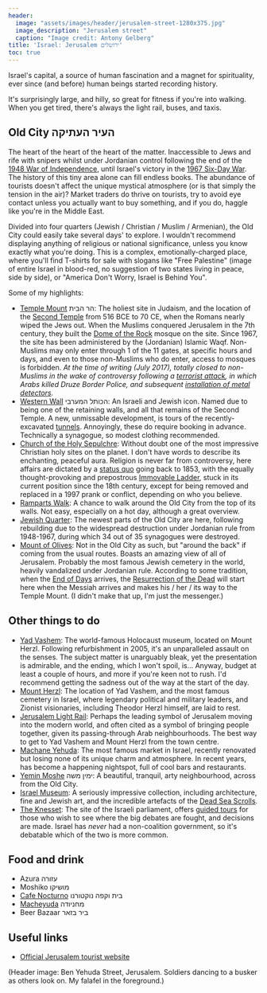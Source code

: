 ```yaml
---
header:
  image: "assets/images/header/jerusalem-street-1280x375.jpg"
  image_description: "Jerusalem street"
  caption: "Image credit: Antony Gelberg"
title: 'Israel: Jerusalem ירושלים'
toc: true
---
```


Israel's capital, a source of human fascination and a magnet for
spirituality, ever since (and before) human beings started recording
history.

It's surprisingly large, and hilly, so great for fitness if you're
into walking. When you get tired, there's always the light rail,
buses, and taxis.

## Old City העיר העתיקה

The heart of the heart of the heart of the matter. Inaccessible to
Jews and rife with snipers whilst under Jordanian control following the end of
the
[1948 War of Independence](https://en.wikipedia.org/wiki/1948_Arab%E2%80%93Israeli_War),
until Israel's victory in
the [1967 Six-Day War](https://en.wikipedia.org/wiki/Six-Day_War). The
history of this tiny area alone can fill endless books. The abundance
of tourists doesn't affect the unique mystical atmosphere (or is that
simply the tension in the air)? Market traders do thrive on tourists,
try to avoid eye contact unless you actually want to buy something,
and if you do, haggle like you're in the Middle East.

Divided into four quarters (Jewish / Christian / Muslim /
Armenian), the Old City could easily take several days' to explore. I
wouldn't recommend displaying anything of religious or national
significance, unless you know exactly what you're doing. This is a
complex, emotionally-charged place, where you'll find T-shirts for
sale with slogans like "Free Palestine" (image of entire Israel in
blood-red, no suggestion of two states living in peace, side by side),
or "America Don't Worry, Israel is Behind You".

Some of my highlights:

* [Temple Mount](https://en.wikipedia.org/wiki/Temple_Mount) הר הבית:
  The holiest site in Judaism, and the location of the [Second
  Temple](https://en.wikipedia.org/wiki/Second_Temple) from 516 BCE to
  70 CE, when the Romans nearly wiped the Jews out. When the Muslims
  conquered Jerusalem in the 7th century, they built the [Dome of the
  Rock](https://en.wikipedia.org/wiki/Dome_of_the_Rock) mosque on the
  site. Since 1967, the site has been administered by the (Jordanian)
  Islamic Waqf. Non-Muslims may only enter through 1 of the 11 gates, at
  specific hours and days, and even to those non-Muslims who do
  enter, access to mosques is forbidden. *At the time of writing (July
  2017), totally closed to non-Muslims in the wake of controversy
  following a [terrorist
  attack](http://www.timesofisrael.com/three-said-hurt-in-shooting-attack-in-jerusalems-old-city/),
  in which Arabs killed Druze Border Police, and subsequent
  [installation of metal
  detectors](http://www.ynetnews.com/articles/0,7340,L-4991187,00.html).*
* [Western Wall](https://en.wikipedia.org/wiki/Western_Wall) הכותל
  המערבי: An Israeli and Jewish icon. Named due to being one of the
  retaining walls, and all that remains of the Second Temple. A new,
  unmissable development, is tours of the recently-excavated
  [tunnels](https://english.thekotel.org/western_wall_sites/western_wall_tunnels/).
  Annoyingly, these do require booking in advance. Technically a
  synagogue, so modest clothing recommended.
* [Church of the Holy
  Sepulchre](https://en.wikipedia.org/wiki/Church_of_the_Holy_Sepulchre):
  Without doubt one of the most impressive Christian holy sites on the
  planet. I don't have words to describe its enchanting, peaceful aura.
  Religion is never far from controversy, here affairs are dictated by a
  [status
  quo](https://en.wikipedia.org/wiki/Church_of_the_Holy_Sepulchre#Status_quo)
  going back to 1853, with the equally thought-provoking and prepostrous
  [Immovable Ladder](https://en.wikipedia.org/wiki/Immovable_Ladder),
  stuck in its current position since the 18th century, except for being
  removed and replaced in a 1997 prank or conflict, depending on who you
  believe.
* [Ramparts Walk](https://www.itraveljerusalem.com/ent/ramparts-walk/):
  A chance to walk around the Old City from the top of its walls. Not
  easy, especially on a hot day, although a great overview.
* [Jewish
  Quarter](https://en.wikipedia.org/wiki/Jewish_Quarter_(Jerusalem)):
  The newest parts of the Old City are here, following rebuilding due to
  the widespread destruction under Jordanian rule from 1948-1967, during
  which 34 out of 35 synagogues were destroyed.
* [Mount of Olives](https://en.wikipedia.org/wiki/Mount_of_Olives): Not
  in the Old City as such, but "around the back" if coming from the
  usual routes. Boasts an amazing view of all of Jerusalem. Probably the
  most famous Jewish cemetery in the world, heavily vandalized under
  Jordanian rule. According to some tradition, when the [End of
  Days](https://en.wikipedia.org/wiki/End_time) arrives, the
  [Resurrection of the
  Dead](https://en.wikipedia.org/wiki/Jewish_eschatology#Resurrection_of_the_dead)
  will start here when the Messiah arrives and makes his / her / its way
  to the Temple Mount. (I didn't make that up, I'm just the messenger.)

## Other things to do

* [Yad Vashem](https://en.wikipedia.org/wiki/Yad_Vashem): The
  world-famous Holocaust museum, located on Mount Herzl.  Following
  refurbishment in 2005, it's an unparalleled assault on the senses. The
  subject matter is unarguably bleak, yet the presentation is admirable,
  and the ending, which I won't spoil, is... Anyway, budget at least a
  couple of hours, and more if you're keen not to rush. I'd recommend
  getting the sadness out of the way at the start of the day.
* [Mount Herzl](https://en.wikipedia.org/wiki/Mount_Herzl): The
  location of Yad Vashem, and the most famous cemetery in Israel, where
  legendary political and military leaders, and Zionist visionaries,
  including Theodor Herzl himself, are laid to rest.
* [Jerusalem Light
  Rail](https://en.wikipedia.org/wiki/Jerusalem_Light_Rail): Perhaps
  the leading symbol of Jerusalem moving into the modern world, and
  often cited as a symbol of bringing people together, given its
  passing-through Arab neighbourhoods. The best way to get to Yad Vashem
  and Mount Herzl from the town centre.
* [Machane Yehuda](https://en.wikipedia.org/wiki/Mahane_Yehuda_Market):
  The most famous market in Israel, recently renovated but losing none
  of its unique charm and atmosphere. In recent years, has become a
  happening nightspot, full of cool bars and restaurants.
* [Yemin Moshe](https://en.wikipedia.org/wiki/Yemin_Moshe) ימין משה: A
  beautiful, tranquil, arty neighbourhood, across from the Old City.
* [Israel Museum](https://en.wikipedia.org/wiki/Israel_Museum): A
  seriously impressive collection, including architecture, fine and
  Jewish art, and the incredible artefacts of the [Dead Sea
  Scrolls](https://en.wikipedia.org/wiki/Dead_Sea_Scrolls).
* [The Knesset](https://en.wikipedia.org/wiki/Knesset): The site of the
  Israeli parliament, offers [guided
  tours](https://www.knesset.gov.il/tour/eng/evisit.htm) for those who
  wish to see where the big debates are fought, and decisions are made.
  Israel has *never* had a non-coalition government, so it's debatable
  which of the two is more common.
<!-- * Arnon HaNatziv promenade: Another phenomenal view. -->
<!-- * Begin Museum -->
<!-- * Biblical Zoo -->

## Food and drink

<!-- (TODO) Expand and move these into the above section where possible. -->

* Azura עזורה
* Moshiko מושיקו
* [Cafe
  Nocturno](https://www.facebook.com/%D7%A0%D7%95%D7%A7%D7%98%D7%95%D7%A8%D7%A0%D7%95-%D7%91%D7%99%D7%AA-%D7%95%D7%A7%D7%A4%D7%94-Cafe-Nocturno-512343762120895/)
  בית וקפה נוקטורנו
* [Macheyuda](https://www.facebook.com/MachneYuda/) מחניודה
* Beer Bazaar ביר בזאר

## Useful links

* [Official Jerusalem tourist website](https://www.itraveljerusalem.com/)

(Header image: Ben Yehuda Street, Jerusalem. Soldiers dancing to a
busker as others look on. My falafel in the foreground.)

